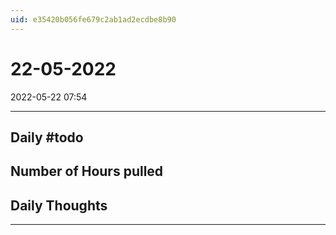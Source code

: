 ```yaml
---
uid: e35420b056fe679c2ab1ad2ecdbe8b90
---
```


# 22-05-2022
2022-05-22 07:54

---


## Daily #todo 

## Number of Hours pulled 

## Daily Thoughts




--- 

